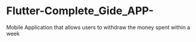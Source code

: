 # Flutter-Complete_Gide_APP-
Mobile Application that allows users to withdraw the money spent within a week
